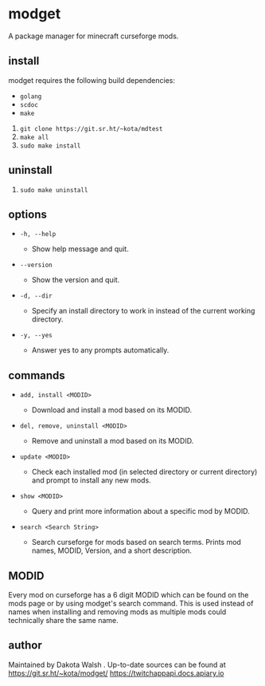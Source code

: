 # modget

A package manager for minecraft curseforge mods.

## install

modget requires the following build dependencies:

- `golang`
- `scdoc`
- `make`

1. `git clone https://git.sr.ht/~kota/mdtest`
2. `make all`
3. `sudo make install`

## uninstall

1. `sudo make uninstall`

## options

- `-h, --help`
	- Show help message and quit.

- `--version`
	- Show the version and quit.

- `-d, --dir`
	- Specify an install directory to work in instead of the current working directory.

- `-y, --yes`
	- Answer yes to any prompts automatically.

## commands

- `add, install <MODID>`
	- Download and install a mod based on its MODID.

- `del, remove, uninstall <MODID>`
	- Remove and uninstall a mod based on its MODID.

- `update <MODID>`
	- Check each installed mod (in selected directory or current directory) and prompt to install any new mods.

- `show <MODID>`
	- Query and print more information about a specific mod by MODID.

- `search <Search String>`
	- Search curseforge for mods based on search terms. Prints mod names, MODID, Version, and a short description.

## MODID

Every mod on curseforge has a 6 digit MODID which can be found on the mods page
or by using modget's search command. This is used instead of names when
installing and removing mods as multiple mods could technically share the same
name.

## author

Maintained by Dakota Walsh <kota at nilsu.org>.
Up-to-date sources can be found at https://git.sr.ht/~kota/modget/
https://twitchappapi.docs.apiary.io
